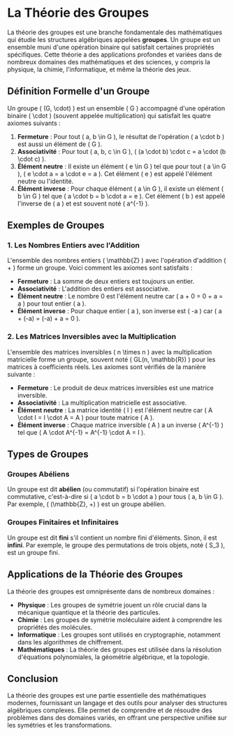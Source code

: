 # La Théorie des Groupes

La théorie des groupes est une branche fondamentale des mathématiques qui étudie les structures algébriques appelées **groupes**. Un groupe est un ensemble muni d'une opération binaire qui satisfait certaines propriétés spécifiques. Cette théorie a des applications profondes et variées dans de nombreux domaines des mathématiques et des sciences, y compris la physique, la chimie, l'informatique, et même la théorie des jeux.

## Définition Formelle d'un Groupe

Un groupe \( (G, \cdot) \) est un ensemble \( G \) accompagné d'une opération binaire \( \cdot \) (souvent appelée multiplication) qui satisfait les quatre axiomes suivants :

1. **Fermeture** : Pour tout \( a, b \in G \), le résultat de l'opération \( a \cdot b \) est aussi un élément de \( G \).
2. **Associativité** : Pour tout \( a, b, c \in G \), \( (a \cdot b) \cdot c = a \cdot (b \cdot c) \).
3. **Élément neutre** : Il existe un élément \( e \in G \) tel que pour tout \( a \in G \), \( e \cdot a = a \cdot e = a \). Cet élément \( e \) est appelé l'élément neutre ou l'identité.
4. **Élément inverse** : Pour chaque élément \( a \in G \), il existe un élément \( b \in G \) tel que \( a \cdot b = b \cdot a = e \). Cet élément \( b \) est appelé l'inverse de \( a \) et est souvent noté \( a^{-1} \).

## Exemples de Groupes

### 1. Les Nombres Entiers avec l'Addition

L'ensemble des nombres entiers \( \mathbb{Z} \) avec l'opération d'addition \( + \) forme un groupe. Voici comment les axiomes sont satisfaits :

- **Fermeture** : La somme de deux entiers est toujours un entier.
- **Associativité** : L'addition des entiers est associative.
- **Élément neutre** : Le nombre 0 est l'élément neutre car \( a + 0 = 0 + a = a \) pour tout entier \( a \).
- **Élément inverse** : Pour chaque entier \( a \), son inverse est \( -a \) car \( a + (-a) = (-a) + a = 0 \).

### 2. Les Matrices Inversibles avec la Multiplication

L'ensemble des matrices inversibles \( n \times n \) avec la multiplication matricielle forme un groupe, souvent noté \( GL(n, \mathbb{R}) \) pour les matrices à coefficients réels. Les axiomes sont vérifiés de la manière suivante :

- **Fermeture** : Le produit de deux matrices inversibles est une matrice inversible.
- **Associativité** : La multiplication matricielle est associative.
- **Élément neutre** : La matrice identité \( I \) est l'élément neutre car \( A \cdot I = I \cdot A = A \) pour toute matrice \( A \).
- **Élément inverse** : Chaque matrice inversible \( A \) a un inverse \( A^{-1} \) tel que \( A \cdot A^{-1} = A^{-1} \cdot A = I \).

## Types de Groupes

### Groupes Abéliens

Un groupe est dit **abélien** (ou commutatif) si l'opération binaire est commutative, c'est-à-dire si \( a \cdot b = b \cdot a \) pour tous \( a, b \in G \). Par exemple, \( (\mathbb{Z}, +) \) est un groupe abélien.

### Groupes Finitaires et Infinitaires

Un groupe est dit **fini** s'il contient un nombre fini d'éléments. Sinon, il est **infini**. Par exemple, le groupe des permutations de trois objets, noté \( S_3 \), est un groupe fini.

## Applications de la Théorie des Groupes

La théorie des groupes est omniprésente dans de nombreux domaines :

- **Physique** : Les groupes de symétrie jouent un rôle crucial dans la mécanique quantique et la théorie des particules.
- **Chimie** : Les groupes de symétrie moléculaire aident à comprendre les propriétés des molécules.
- **Informatique** : Les groupes sont utilisés en cryptographie, notamment dans les algorithmes de chiffrement.
- **Mathématiques** : La théorie des groupes est utilisée dans la résolution d'équations polynomiales, la géométrie algébrique, et la topologie.

## Conclusion

La théorie des groupes est une partie essentielle des mathématiques modernes, fournissant un langage et des outils pour analyser des structures algébriques complexes. Elle permet de comprendre et de résoudre des problèmes dans des domaines variés, en offrant une perspective unifiée sur les symétries et les transformations.